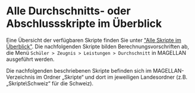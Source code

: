 # Alle Durchschnitts- oder Abschlussskripte im Überblick

Eine Übersicht der verfügbaren Skripte finden Sie unter ["Alle Skripte im Überblick"](https://doc.la.stueber.de/alle_skripte_im_uberblick). Die nachfolgenden Skripte bilden Berechnungsvorschriften ab, die Menü ```Schüler > Zeugnis > Leistungen > Durchschnitt``` in MAGELLAN ausgeführt werden.

Die nachfolgenden beschriebenen Skripte befinden sich im MAGELLAN-Verzeichnis im Ordner „Skripte“ und dort im jeweiligen Landesordner (z.B. „Skripte\Schweiz“ für die Schweiz).
